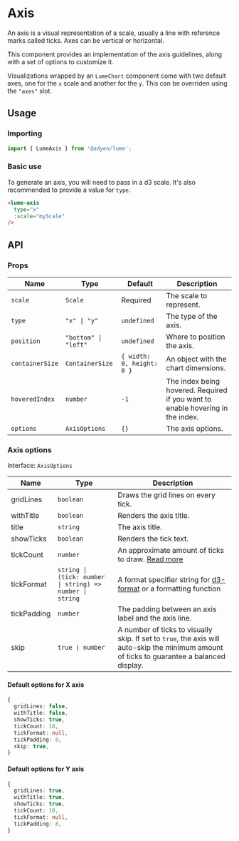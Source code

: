 # Axis

An axis is a visual representation of a scale, usually a line with reference marks called ticks. Axes can be vertical or horizontal.

This component provides an implementation of the axis guidelines, along with a set of options to customize it.

Visualizations wrapped by an `LumeChart` component come with two default axes, one for the `x` scale and another for the `y`. This can be overriden using the `"axes"` slot.

## Usage

### Importing

```ts
import { LumeAxis } from '@adyen/lume';
```

### Basic use

To generate an axis, you will need to pass in a d3 scale. It's also recommended to provide a value for `type`.

```html
<lume-axis
  type="x"
  :scale="myScale"
/>
```

## API

### Props

| Name            | Type                 | Default                   | Description                                                                    |
| --------------- | -------------------- | ------------------------- | ------------------------------------------------------------------------------ |
| `scale`         | `Scale`              | Required                  | The scale to represent.                                                        |
| `type`          | `"x" \| "y"`         | `undefined`               | The type of the axis.                                                          |
| `position`      | `"bottom" \| "left"` | `undefined`               | Where to position the axis.                                                    |
| `containerSize` | `ContainerSize`      | `{ width: 0, height: 0 }` | An object with the chart dimensions.                                           |
| `hoveredIndex`  | `number`             | `-1`                      | The index being hovered. Required if you want to enable hovering in the index. |
| `options`       | `AxisOptions`        | `{}`                      | The axis options.                                                              |

### Axis options

Interface: `AxisOptions`

| Name        | Type                                                     | Description                                                                                                                                |
| ----------- | -------------------------------------------------------- | ------------------------------------------------------------------------------------------------------------------------------------------ |
| gridLines   | `boolean`                                                | Draws the grid lines on every tick.                                                                                                        |
| withTitle   | `boolean`                                                | Renders the axis title.                                                                                                                    |
| title       | `string`                                                 | The axis title.                                                                                                                            |
| showTicks   | `boolean`                                                | Renders the tick text.                                                                                                                     |
| tickCount   | `number`                                                 | An approximate amount of ticks to draw. [Read more](https://github.com/d3/d3-array#ticks)                                                  |
| tickFormat  | `string \| (tick: number \| string) => number \| string` | A format specifier string for [d3-format](https://github.com/d3/d3-format) or a formatting function                                        |
| tickPadding | `number`                                                 | The padding between an axis label and the axis line.                                                                                       |
| skip        | `true \| number`                                         | A number of ticks to visually skip. If set to `true`, the axis will auto-skip the minimum amount of ticks to guarantee a balanced display. |

#### Default options for X axis

```ts
{
  gridLines: false,
  withTitle: false,
  showTicks: true,
  tickCount: 10,
  tickFormat: null,
  tickPadding: 8,
  skip: true,
}
```

#### Default options for Y axis

```ts
{
  gridLines: true,
  withTitle: true,
  showTicks: true,
  tickCount: 10,
  tickFormat: null,
  tickPadding: 8,
}
```

